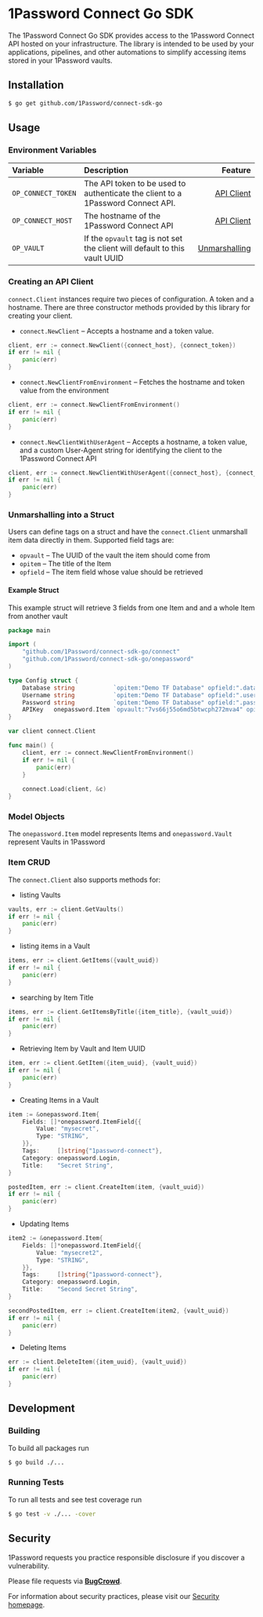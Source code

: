 # 1Password Connect Go SDK

The 1Password Connect Go SDK provides access to the 1Password Connect API hosted on your infrastructure. The library is intended to be used by your applications, pipelines, and other automations to simplify accessing items stored in your 1Password vaults.

## Installation

```sh
$ go get github.com/1Password/connect-sdk-go
```

## Usage

### Environment Variables

| Variable           | Description | Feature |
|:-------------------|:------------|------:|
| `OP_CONNECT_TOKEN` | The API token to be used to authenticate the client to a 1Password Connect API. | [API Client](#/Creating-an-api-client) |
| `OP_CONNECT_HOST`  | The hostname of the 1Password Connect API | [API Client](#/Creating-an-api-client) |
| `OP_VAULT`         | If the `opvault` tag is not set the client will default to this vault UUID | [Unmarshalling](#/Unmarshalling-into-a-struct) |

### Creating an API Client

`connect.Client` instances require two pieces of configuration. A token and a hostname. There are three constructor methods provided by this library for creating your client.

- `connect.NewClient` – Accepts a hostname and a token value.
```go
client, err := connect.NewClient({connect_host}, {connect_token})
if err != nil {
	panic(err)
}
```
- `connect.NewClientFromEnvironment` – Fetches the hostname and token value from the environment
```go
client, err := connect.NewClientFromEnvironment()
if err != nil {
	panic(err)
}
```
- `connect.NewClientWithUserAgent` – Accepts a hostname, a token value, and a custom User-Agent string for identifying the client to the 1Password Connect API
```go
client, err := connect.NewClientWithUserAgent({connect_host}, {connect_token}, {user_agent})
if err != nil {
	panic(err)
}
```

### Unmarshalling into a Struct

Users can define tags on a struct and have the `connect.Client` unmarshall item data directly in them. Supported field tags are:

- `opvault` – The UUID of the vault the item should come from
- `opitem` – The title of the Item
- `opfield` – The item field whose value should be retrieved

#### Example Struct

This example struct will retrieve 3 fields from one Item and and a whole Item from another vault

```go
package main

import (
	"github.com/1Password/connect-sdk-go/connect"
	"github.com/1Password/connect-sdk-go/onepassword"
)

type Config struct {
	Database string           `opitem:"Demo TF Database" opfield:".database"`
	Username string           `opitem:"Demo TF Database" opfield:".username"`
	Password string           `opitem:"Demo TF Database" opfield:".password"`
	APIKey   onepassword.Item `opvault:"7vs66j55o6md5btwcph272mva4" opitem:"API Key"`
}

var client connect.Client

func main() {
	client, err := connect.NewClientFromEnvironment()
	if err != nil {
		panic(err)
	}
	
	connect.Load(client, &c)
}

```

### Model Objects

The `onepassword.Item` model represents Items and `onepassword.Vault` represent Vaults in 1Password

### Item CRUD

The `connect.Client` also supports methods for:

- listing Vaults
```go
vaults, err := client.GetVaults()
if err != nil {
	panic(err)
}
```
- listing items in a Vault
```go
items, err := client.GetItems({vault_uuid})
if err != nil {
	panic(err)
}
```
- searching by Item Title
```go
items, err := client.GetItemsByTitle({item_title}, {vault_uuid})
if err != nil {
	panic(err)
}
```
- Retrieving Item by Vault and Item UUID
```go
item, err := client.GetItem({item_uuid}, {vault_uuid})
if err != nil {
	panic(err)
}
```
- Creating Items in a Vault
```go
item := &onepassword.Item{
	Fields: []*onepassword.ItemField{{
		Value: "mysecret",
		Type: "STRING",
	}},
	Tags:     []string{"1password-connect"},
	Category: onepassword.Login,
	Title:    "Secret String",
}

postedItem, err := client.CreateItem(item, {vault_uuid})
if err != nil {
	panic(err)
}
```
- Updating Items
```go
item2 := &onepassword.Item{
	Fields: []*onepassword.ItemField{{
		Value: "mysecret2",
		Type: "STRING",
	}},
	Tags:     []string{"1password-connect"},
	Category: onepassword.Login,
	Title:    "Second Secret String",
}

secondPostedItem, err := client.CreateItem(item2, {vault_uuid})
if err != nil {
	panic(err)
}
```
- Deleting Items
```go
err := client.DeleteItem({item_uuid}, {vault_uuid})
if err != nil {
	panic(err)
}
```

## Development

### Building

To build all packages run

```sh
$ go build ./...
```

### Running Tests

To run all tests and see test coverage run

```sh
$ go test -v ./... -cover
```

## Security

1Password requests you practice responsible disclosure if you discover a vulnerability.

Please file requests via [**BugCrowd**](https://bugcrowd.com/agilebits).

For information about security practices, please visit our [Security homepage](https://bugcrowd.com/agilebits).
